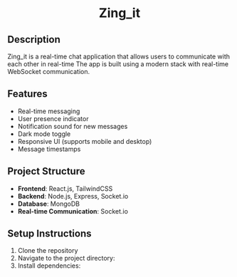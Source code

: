 <center><h1>Zing_it</h1> </center>

## Description

Zing_it is a real-time chat application that allows users to communicate with each other in real-time
The app is built using a modern stack with real-time WebSocket communication.

## Features

- Real-time messaging
- User presence indicator
- Notification sound for new messages
- Dark mode toggle
- Responsive UI (supports mobile and desktop)
- Message timestamps

## Project Structure

- **Frontend**: React.js, TailwindCSS
- **Backend**: Node.js, Express, Socket.io
- **Database**: MongoDB
- **Real-time Communication**: Socket.io

## Setup Instructions

1. Clone the repository
2. Navigate to the project directory:
3. Install dependencies:
